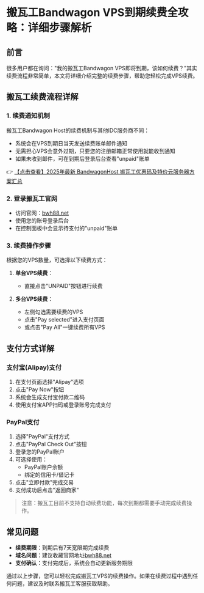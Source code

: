# 搬瓦工Bandwagon VPS到期续费全攻略：详细步骤解析

## 前言

很多用户都在询问："我的搬瓦工Bandwagon VPS即将到期，该如何续费？"其实续费流程非常简单，本文将详细介绍完整的续费步骤，帮助您轻松完成VPS续费。

## 搬瓦工续费流程详解

### 1. 续费通知机制

搬瓦工Bandwagon Host的续费机制与其他IDC服务商不同：

- 系统会在VPS到期日当天发送续费账单邮件通知
- 无需担心VPS会意外过期，只要您的注册邮箱正常使用就能收到通知
- 如果未收到邮件，可在到期后登录后台查看"unpaid"账单

👉 [【点击查看】2025年最新 BandwagonHost 搬瓦工优惠码及特价云服务器方案汇总](https://bit.ly/banwagon)

### 2. 登录搬瓦工官网

- 访问官网：[bwh88.net](https://bit.ly/banwagon)
- 使用您的账号登录后台
- 在控制面板中会显示待支付的"unpaid"账单

### 3. 续费操作步骤

根据您的VPS数量，可选择以下续费方式：

1. **单台VPS续费**：
   - 直接点击"UNPAID"按钮进行续费

2. **多台VPS续费**：
   - 左侧勾选需要续费的VPS
   - 点击"Pay selected"进入支付页面
   - 或点击"Pay All"一键续费所有VPS

## 支付方式详解

### 支付宝(Alipay)支付

1. 在支付页面选择"Alipay"选项
2. 点击"Pay Now"按钮
3. 系统会生成支付宝付款二维码
4. 使用支付宝APP扫码或登录账号完成支付

### PayPal支付

1. 选择"PayPal"支付方式
2. 点击"PayPal Check Out"按钮
3. 登录您的PayPal账户
4. 可选择使用：
   - PayPal账户余额
   - 绑定的信用卡/借记卡
5. 点击"立即付款"完成交易
6. 支付成功后点击"返回商家"

> 注意：搬瓦工目前不支持自动续费功能，每次到期都需要手动完成续费操作。

## 常见问题

- **续费期限**：到期后有7天宽限期完成续费
- **域名问题**：建议收藏官网地址[bwh88.net](https://bit.ly/banwagon)
- **支付确认**：支付完成后，系统会自动更新服务期限

通过以上步骤，您可以轻松完成搬瓦工VPS的续费操作。如果在续费过程中遇到任何问题，建议及时联系搬瓦工客服获取帮助。